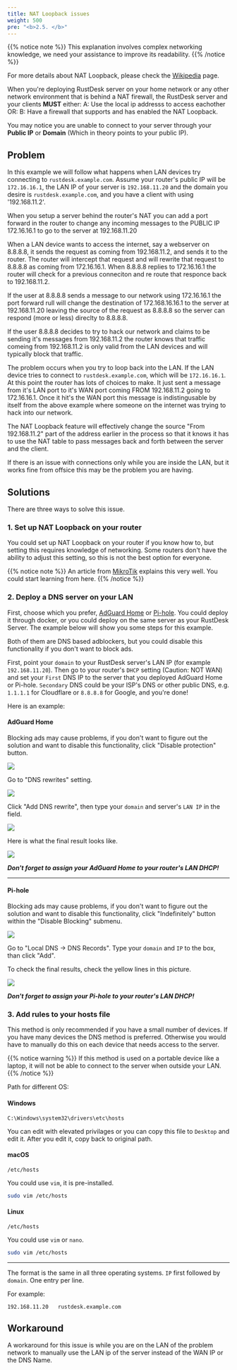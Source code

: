```yaml
---
title: NAT Loopback issues
weight: 500
pre: "<b>2.5. </b>"
---
```


{{% notice note %}}
This explanation involves complex networking knowledge, we need your assistance to improve its readability.
{{% /notice %}}


For more details about NAT Loopback, please check the [Wikipedia](https://en.m.wikipedia.org/wiki/Network_address_translation#NAT_hairpinning) page.

When you're deploying RustDesk server on your home network or any other network environment that is behind a NAT firewall, the RustDesk server and your clients **MUST** either:
A: Use the local ip addresss to access eachother OR:
B: Have a firewall that supports and has enabled the NAT Loopback.

You may notice you are unable to connect to your server through your **Public IP** or **Domain** (Which in theory points to your public IP).

## Problem 
In this example we will follow what happens when LAN devices try connecting to `rustdesk.example.com`. Assume your router's public IP will be `172.16.16.1`, the LAN IP of your server is `192.168.11.20` and the domain you desire is `rustdesk.example.com`, and you have a client with using '192.168.11.2'.

When you setup a server behind the router's NAT you can add a port forward in the router to change any incoming messages to the PUBLIC IP 172.16.16.1 to go to the server at 192.168.11.20

When a LAN device wants to access the internet, say a webserver on 8.8.8.8, it sends the request as coming from 192.168.11.2, and sends it to the router.  The router will intercept that request and will rewrite that request to 8.8.8.8 as coming from 172.16.16.1.  When 8.8.8.8 replies to 172.16.16.1 the router will check for a previous conneciton and re route that responce back to 192.168.11.2.

If the user at 8.8.8.8 sends a message to our network using 172.16.16.1 the port forward rull will change the destination of 172.168.16.16.1 to the server at 192.168.11.20 leaving the source of the request as 8.8.8.8 so the server can respond (more or less) direclty to 8.8.8.8.

If the user 8.8.8.8 decides to try to hack our network and claims to be sending it's messages from 192.168.11.2 the router knows that traffic comeing from 192.168.11.2 is only valid from the LAN devices and will typically block that traffic.  

The problem occurs when you try to loop back into the LAN.  If the LAN device tries to connect to `rustdesk.example.com`, which will be `172.16.16.1`.  At this point the router has lots of choices to make.  It just sent a message from it's LAN port to it's WAN port coming FROM 192.168.11.2 going to 172.16.16.1.  Once it hit's the WAN port this message is indistingusable by itself from the above example where someone on the internet was trying to hack into our network.

The NAT Loopback feature will effectively change the source "From 192.168.11.2" part of the address earlier in the process so that it knows it has to use the NAT table to pass messages back and forth between the server and the client.  

If there is an issue with connections only while you are inside the LAN, but it works fine from offsice this may be the problem you are having.  


## Solutions
There are three ways to solve this issue.

### 1. Set up NAT Loopback on your router
You could set up NAT Loopback on your router if you know how to, but setting this requires knowledge of networking. Some routers don't have the ability to adjust this setting, so this is not the best option for everyone.

{{% notice note %}}
An article from [MikroTik](https://help.mikrotik.com/docs/display/ROS/NAT#NAT-HairpinNAT) explains this very well. You could start learning from here.
{{% /notice %}}

### 2. Deploy a DNS server on your LAN
First, choose which you prefer, [AdGuard Home](https://github.com/AdguardTeam/AdGuardHome/wiki/Docker) or [Pi-hole](https://github.com/pi-hole/docker-pi-hole). You could deploy it through docker, or you could deploy on the same server as your RustDesk Server. The example below will show you some steps for this example.

Both of them are DNS based adblockers, but you could disable this functionality if you don't want to block ads.

First, point your `domain` to your RustDesk server's LAN IP (for example `192.168.11.20`). Then go to your router's `DHCP` setting (Caution: NOT WAN) and set your `First` DNS IP to the server that you deployed AdGuard Home or Pi-hole. `Secondary` DNS could be your ISP's DNS or other public DNS, e.g. `1.1.1.1` for Cloudflare or `8.8.8.8` for Google, and you're done!

Here is an example:
#### AdGuard Home
Blocking ads may cause problems, if you don't want to figure out the solution and want to disable this functionality, click "Disable protection" button.

![](images/adguard_home_disable_protection.png)
<br>

Go to "DNS rewrites" setting.

![](images/adguard_home_click_dns_rewrites.png)
<br>

Click "Add DNS rewrite", then type your `domain` and server's `LAN IP` in the field.

![](images/adguard_home_dns_rewrite_dialog.png)

Here is what the final result looks like.

![](images/adguard_home_dns_rewrite_final_result.png)

***Don't forget to assign your AdGuard Home to your router's LAN DHCP!***
<hr>

#### Pi-hole
Blocking ads may cause problems, if you don't want to figure out the solution and want to disable this functionality, click "Indefinitely" button within the "Disable Blocking" submenu.

![](images/pi_hole_disable_blocking.png)

Go to "Local DNS → DNS Records".
Type your `domain` and `IP` to the box, than click "Add".

To check the final results, check the yellow lines in this picture.

![](images/pi_hole_local_dns_dns_records.png)

***Don't forget to assign your Pi-hole to your router's LAN DHCP!***

### 3. Add rules to your hosts file
This method is only recommended if you have a small number of devices. If you have many devices the DNS method is preferred. Otherwise you would have to manually do this on each device that needs access to the server.

{{% notice warning %}}
If this method is used on a portable device like a laptop, it will not be able to connect to the server when outside your LAN.
{{% /notice %}}

Path for different OS:

#### Windows
```text
C:\Windows\system32\drivers\etc\hosts
```
You can edit with elevated privilages or you can copy this file to `Desktop` and edit it. After you edit it, copy back to original path.

#### macOS
```text
/etc/hosts
```
You could use `vim`, it is pre-installed.
```sh
sudo vim /etc/hosts
```

#### Linux
```text
/etc/hosts
```
You could use `vim` or `nano`.
```sh
sudo vim /etc/hosts
```

<hr>

The format is the same in all three operating systems. `IP` first followed by `domain`. One entry per line.

For example:
```text
192.168.11.20   rustdesk.example.com
```
## Workaround
A workaround for this issue is while you are on the LAN of the problem network to manually use the LAN ip of the server instead of the WAN IP or the DNS Name. 
